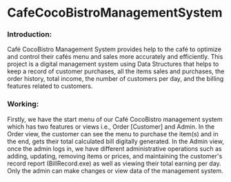 # CafeCocoBistroManagementSystem
<h3><b>Introduction:</b></h3>
Café CocoBistro Management System provides help to the café to optimize and control their cafés menu and sales more accurately and efficiently.
This project is a digital management system using Data Structures that helps to keep a record of customer purchases, all the items sales and purchases, the order history, total income, the number of customers per day, and the billing features related to customers.
<h3><b>Working:</b></h3>
Firstly, we have the start menu of our Café CocoBistro management system which has two features or views i.e., Order [Customer] and Admin. In the Order view, the customer can see the menu to purchase the item(s) and in the end, gets their total calculated bill digitally generated. In the Admin view, once the admin logs in, we have different administrative operations such as adding, updating, removing items or prices, and maintaining the customer's record report (BillRecord.exe) as well as viewing their total earning per day. Only the admin can make changes or view data of the management system.
